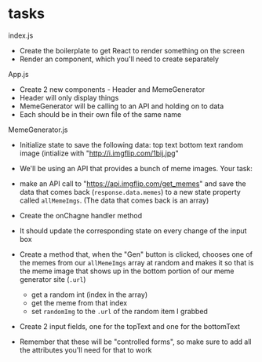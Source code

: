 # tasks 
index.js
- Create the boilerplate to get React to render something on the screen
- Render an <App /> component, which you'll need to create separately

App.js
- Create 2 new components - Header and MemeGenerator
- Header will only display things
- MemeGenerator will be calling to an API and holding on to data
- Each should be in their own file of the same name

MemeGenerator.js
- Initialize state to save the following data:
      top text
      bottom text
      random image (intialize with "http://i.imgflip.com/1bij.jpg"
- We'll be using an API that provides a bunch of meme images.
  Your task:
- make an API call to "https://api.imgflip.com/get_memes" and save the 
data that comes back (`response.data.memes`) to a new state property
called `allMemeImgs`. (The data that comes back is an array)
- Create the onChagne handler method
- It should update the corresponding state on every change of the input box

- Create a method that, when the "Gen" button is clicked, chooses one of the
memes from our `allMemeImgs` array at random and makes it so that is the
meme image that shows up in the bottom portion of our meme generator site (`.url`)
    - get a random int (index in the array)
    - get the meme from that index
    - set `randomImg` to the `.url` of the random item I grabbed

- Create 2 input fields, one for the topText and one for the bottomText
- Remember that these will be "controlled forms", so make sure to add
all the attributes you'll need for that to work
